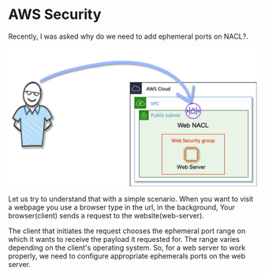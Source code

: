 # AWS Security
Recently, I was asked why do we need to add ephemeral ports on NACL?. 

![](images/why-add-ephemeral-ports-on-nacl.png)

Let us try to understand that with a simple scenario. When you want to visit a webpage you use a browser type in the url, in the background, Your browser(client) sends a request to the website(web-server). 

The client that initiates the request chooses the ephemeral port range on which it wants to receive the payload it requested for. The range varies depending on the client's operating system. So, for a web server to work properly, we need to configure appropriate ephemerals ports on the web server.



